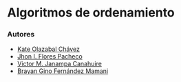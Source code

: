 # Algoritmos de ordenamiento

### Autores
* [Kate Olazabal Chávez](https://github.com/KateOlaz)
* [Jhon I. Flores Pacheco](https://github.com/leviroseb)
* [Victor M. Janampa Canahuire](https://github.com/VictorJanampa)
* [Brayan Gino Fernández Mamani](https://github.com/GinoFernadezMamani)
